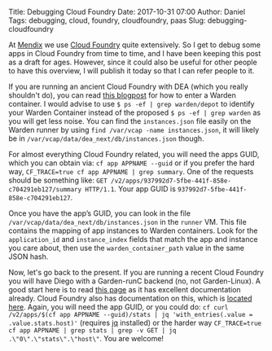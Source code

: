 Title: Debugging Cloud Foundry
Date: 2017-10-31 07:00
Author: Daniel
Tags: debugging, cloud, foundry, cloudfoundry, paas
Slug: debugging-cloudfoundry

At [Mendix](https://www.mendix.com/cloud-native-and-multi-cloud-deployment/) we use [Cloud Foundry](https://www.cloudfoundry.org/) quite extensively. So I get to debug some apps in Cloud Foundry from time to time, and I have been keeping this post as a draft for ages. However, since it could also be useful for other people to have this overview, I will publish it today so that I can refer people to it.

If you are running an ancient Cloud Foundry with DEA (which you really shouldn't do), you can read [this blogpost](https://andypiper.co.uk/2014/02/17/getting-inside-cloud-foundry-for-debug-and-profit/) for how to enter a Warden container. I would advise to use `$ ps -ef | grep warden/depot` to identify your Warden Container instead of the proposed `$ ps -ef | grep warden` as you will get less noise.
You can find the `instances.json` file easily on the Warden runner by using `find /var/vcap -name instances.json`, it will likely be in `/var/vcap/data/dea_next/db/instances.json` though.

For almost everything Cloud Foundry related, you will need the apps GUID, which you can obtain via: `cf app APPNAME --guid` or if you prefer the hard way, `CF_TRACE=true cf app APPNAME | grep summary`. One of the requests should be something like: `GET /v2/apps/937992d7-5fbe-441f-858e-c704291eb127/summary HTTP/1.1`. Your app GUID is `937992d7-5fbe-441f-858e-c704291eb127`.

Once you have the app’s GUID, you can look in the file `/var/vcap/data/dea_next/db/instances.json` in the `runner` VM. This file contains the mapping of app instances to Warden containers. Look for the `application_id` and `instance_index` fields that match the app and instance you care about, then use the `warden_container_path` value in the same JSON hash.

Now, let's go back to the present. If you are running a recent Cloud Foundry you will have Diego with a Garden-runC backend (no, not Garden-Linux). A good start here is to read [this page](https://government-paas-team-manual.readthedocs.io/en/latest/guides/CloudFoundry_debugging/) as it has excellent documentation already. Cloud Foundry also has documentation on this, which is [located here](https://docs.cloudfoundry.org/devguide/deploy-apps/troubleshoot-app-health.html). Again, you will need the app GUID, or you could do: `cf curl /v2/apps/$(cf app APPNAME --guid)/stats | jq 'with_entries(.value = .value.stats.host)'` (requires [jq](https://stedolan.github.io/jq/) installed) or the harder way `CF_TRACE=true cf app APPNAME | grep stats | grep -v GET | jq .\"0\".\"stats\".\"host\"`. You are welcome!
